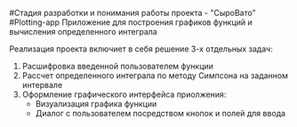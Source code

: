 #Стадия разработки и понимания работы проекта - "СыроВато"
#Plotting-app
Приложение для построения графиков функций и вычисления определенного интеграла

Реализация проекта включиет в себя решение 3-х отдельных задач:
1. Расшифровка введенной пользователем функции
2. Рассчет определенного интеграла по методу Симпсона на заданном интервале
3. Оформление графического интерфейса приолжения:
   - Визуализация графика функции
   - Диалог с пользователем посредством кнопок и полей для ввода
